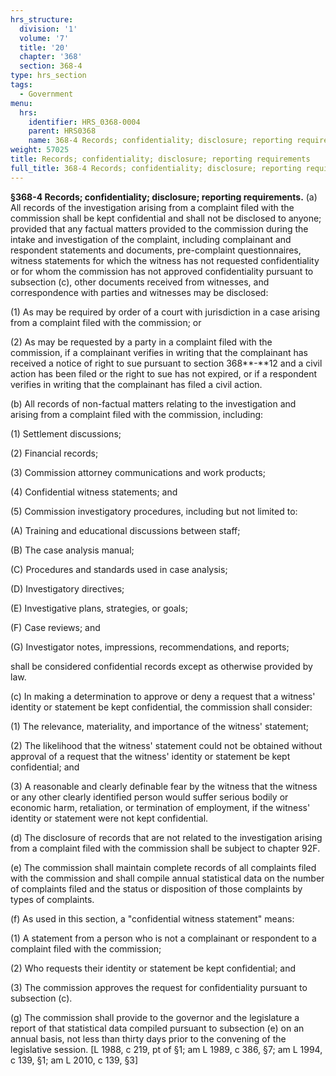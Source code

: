 ```yaml
---
hrs_structure:
  division: '1'
  volume: '7'
  title: '20'
  chapter: '368'
  section: 368-4
type: hrs_section
tags:
  - Government
menu:
  hrs:
    identifier: HRS_0368-0004
    parent: HRS0368
    name: 368-4 Records; confidentiality; disclosure; reporting requirements
weight: 57025
title: Records; confidentiality; disclosure; reporting requirements
full_title: 368-4 Records; confidentiality; disclosure; reporting requirements
---
```

**§368-4 Records; confidentiality; disclosure; reporting requirements.** (a) All records of the investigation arising from a complaint filed with the commission shall be kept confidential and shall not be disclosed to anyone; provided that any factual matters provided to the commission during the intake and investigation of the complaint, including complainant and respondent statements and documents, pre-complaint questionnaires, witness statements for which the witness has not requested confidentiality or for whom the commission has not approved confidentiality pursuant to subsection (c), other documents received from witnesses, and correspondence with parties and witnesses may be disclosed:

(1) As may be required by order of a court with jurisdiction in a case arising from a complaint filed with the commission; or

(2) As may be requested by a party in a complaint filed with the commission, if a complainant verifies in writing that the complainant has received a notice of right to sue pursuant to section 368**-**12 and a civil action has been filed or the right to sue has not expired, or if a respondent verifies in writing that the complainant has filed a civil action.

(b) All records of non-factual matters relating to the investigation and arising from a complaint filed with the commission, including:

(1) Settlement discussions;

(2) Financial records;

(3) Commission attorney communications and work products;

(4) Confidential witness statements; and

(5) Commission investigatory procedures, including but not limited to:

(A) Training and educational discussions between staff;

(B) The case analysis manual;

(C) Procedures and standards used in case analysis;

(D) Investigatory directives;

(E) Investigative plans, strategies, or goals;

(F) Case reviews; and

(G) Investigator notes, impressions, recommendations, and reports;

shall be considered confidential records except as otherwise provided by law.

(c) In making a determination to approve or deny a request that a witness' identity or statement be kept confidential, the commission shall consider:

(1) The relevance, materiality, and importance of the witness' statement;

(2) The likelihood that the witness' statement could not be obtained without approval of a request that the witness' identity or statement be kept confidential; and

(3) A reasonable and clearly definable fear by the witness that the witness or any other clearly identified person would suffer serious bodily or economic harm, retaliation, or termination of employment, if the witness' identity or statement were not kept confidential.

(d) The disclosure of records that are not related to the investigation arising from a complaint filed with the commission shall be subject to chapter 92F.

(e) The commission shall maintain complete records of all complaints filed with the commission and shall compile annual statistical data on the number of complaints filed and the status or disposition of those complaints by types of complaints.

(f) As used in this section, a "confidential witness statement" means:

(1) A statement from a person who is not a complainant or respondent to a complaint filed with the commission;

(2) Who requests their identity or statement be kept confidential; and

(3) The commission approves the request for confidentiality pursuant to subsection (c).

(g) The commission shall provide to the governor and the legislature a report of that statistical data compiled pursuant to subsection (e) on an annual basis, not less than thirty days prior to the convening of the legislative session. [L 1988, c 219, pt of §1; am L 1989, c 386, §7; am L 1994, c 139, §1; am L 2010, c 139, §3]